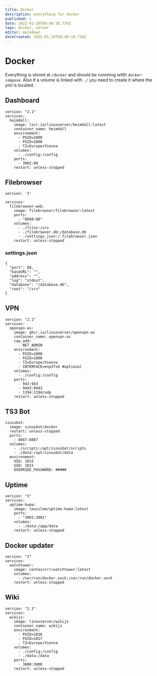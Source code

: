```yaml
---
title: Docker
description: everything for docker
published: 1
date: 2022-01-20T08:48:18.734Z
tags: docker, server
editor: markdown
dateCreated: 2022-01-20T08:48:18.734Z
---
```


# Docker
Everything is stored at `/docker` and should be runnning witth `docker-compose`.
Also if a volume is linked with `./` you need to create it where the yml is located.
## Dashboard
```
version: "2.1"
services:
  heimdall:
    image: lscr.io/linuxserver/heimdall:latest
    container_name: heimdall
    environment:
      - PUID=1000
      - PGID=1000
      - TZ=Europe/Vienna
    volumes:
      - ./config:/config
    ports:
      - 3002:80
    restart: unless-stopped

```

## Filebrowser
```
version: '3'

services:
  filebrowser-web:
    image: filebrowser/filebrowser:latest
    ports:
      - "8080:80"
    volumes:
      - ./files:/srv
      - ./filebrowser.db:/database.db
      - ./settings.json:/.filebrowser.json
    restart: unless-stopped
```

### settings.json
```
{
  "port": 80,
  "baseURL": "",
  "address": "",
  "log": "stdout",
  "database": "/database.db",
  "root": "/srv"
}
```

## VPN
```
version: "2.1"
services:
  openvpn-as:
    image: ghcr.io/linuxserver/openvpn-as
    container_name: openvpn-as
    cap_add:
      - NET_ADMIN
    environment:
      - PUID=1000
      - PGID=1000
      - TZ=Europe/Vienna
      - INTERFACE=enp37s0 #optional
    volumes:
      - ./config:/config
    ports:
      - 943:943
      - 9443:9443
      - 1194:1194/udp
    restart: unless-stopped
```

## TS3 Bot
```
sinusbot:
  image: sinusbot/docker
  restart: unless-stopped
  ports:
    - 8087:8087
  volumes:
    - ./scripts:/opt/sinusbot/scripts
    - ./data:/opt/sinusbot/data
  environment:
    UID: 1015
    GID: 1015
    OVERRIDE_PASSWORD: #####
```

## Uptime
```
version: "3"
services:
  uptime-kuma:
    image: louislam/uptime-kuma:latest
    ports:
      - "3001:3001"
    volumes:
      - ./data:/app/data
    restart: unless-stopped
```

## Docker updater
```
version: "3"
services:
  watchtower:
    image: containrrr/watchtower:latest
    volumes:
      - /var/run/docker.sock:/var/run/docker.sock
    restart: unless-stopped
```

## Wiki
```
version: "2.1"
services:
  wikijs:
    image: linuxserver/wikijs
    container_name: wikijs
    environment:
      - PUID=1016
      - PGID=1017
      - TZ=Europe/Vienna
    volumes:
      - ./config:/config
      - ./data:/data
    ports:
      - 3000:3000
    restart: unless-stopped
```
